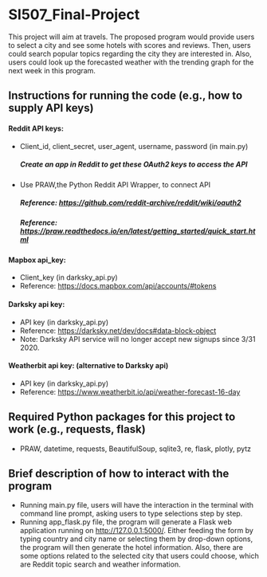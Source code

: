 # SI507_Final-Project

This project will aim at travels. The proposed program would provide users to select a city and see some hotels with scores and reviews. 
Then, users could search popular topics regarding the city they are interested in. 
Also, users could look up the forecasted weather with the trending graph for the next week in this program.
## Instructions for running the code (e.g., how to supply API keys)


#### Reddit API keys:
* Client_id, client_secret, user_agent, username, password (in main.py)
  ##### Create an app in Reddit to get these OAuth2 keys to access the API
* Use PRAW,the Python Reddit API Wrapper, to connect API
  ##### Reference: https://github.com/reddit-archive/reddit/wiki/oauth2
  ##### Reference: https://praw.readthedocs.io/en/latest/getting_started/quick_start.html

#### Mapbox api_key:
* Client_key (in darksky_api.py)
* Reference: https://docs.mapbox.com/api/accounts/#tokens

#### Darksky api key:
* API key (in darksky_api.py)
* Reference: https://darksky.net/dev/docs#data-block-object
* Note: Darksky API service will no longer accept new signups since 3/31 2020.

#### Weatherbit api key: (alternative to Darksky api)
* API key (in darksky_api.py)
* Reference: https://www.weatherbit.io/api/weather-forecast-16-day

## Required Python packages for this project to work (e.g., requests, flask)
* PRAW, datetime, requests, BeautifulSoup, sqlite3, re, flask, plotly, pytz

## Brief description of how to interact with the program
* Running main.py file, users will have the interaction in the terminal with command line prompt, asking users to type selections step by step. 
* Running app_flask.py file, the program will generate a Flask web application running on http://127.0.0.1:5000/.
Either feeding the form by typing country and city name or selecting them by drop-down options, 
the program will then generate the hotel information. 
Also, there are some options related to the selected city that users could choose, which are Reddit topic search and weather information.



